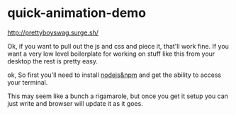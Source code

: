 # quick-animation-demo

http://prettyboyswag.surge.sh/

Ok, if you want to pull out the js and css and piece it, that'll work fine. If you want a very low level boilerplate for working on stuff like this from your desktop the rest is pretty easy.

ok, So first you'll need to install [nodejs&npm](https://nodejs.org/en/) and get the ability to access your terminal.

This may seem like a bunch a rigamarole, but once you get it setup you can just write and browser will update it as it goes. 
